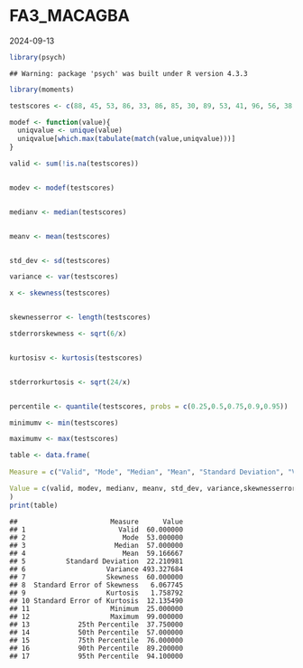 FA3_MACAGBA
================
2024-09-13

``` r
library(psych)
```

    ## Warning: package 'psych' was built under R version 4.3.3

``` r
library(moments)

testscores <- c(88, 45, 53, 86, 33, 86, 85, 30, 89, 53, 41, 96, 56, 38, 62, 71, 51, 86, 68, 29, 28, 47, 33, 37, 25, 36, 33, 94, 73, 46, 42, 34, 79, 72, 88, 99, 82, 62, 57, 42, 28, 55, 67, 62, 60, 96, 61, 57, 75, 93, 34, 75, 53, 32, 28, 73, 51, 69, 91, 35)

modef <- function(value){
  uniqvalue <- unique(value)
  uniqvalue[which.max(tabulate(match(value,uniqvalue)))]
}
```

``` r
valid <- sum(!is.na(testscores))


modev <- modef(testscores)


medianv <- median(testscores)


meanv <- mean(testscores)


std_dev <- sd(testscores)

variance <- var(testscores)

x <- skewness(testscores)


skewnesserror <- length(testscores)

stderrorskewness <- sqrt(6/x)


kurtosisv <- kurtosis(testscores)


stderrorkurtosis <- sqrt(24/x)


percentile <- quantile(testscores, probs = c(0.25,0.5,0.75,0.9,0.95))

minimumv <- min(testscores)

maximumv <- max(testscores)
```

``` r
table <- data.frame(
  
Measure = c("Valid", "Mode", "Median", "Mean", "Standard Deviation", "Variance", "Skewness", "Standard Error of Skewness", "Kurtosis", "Standard Error of Kurtosis", "Minimum", "Maximum", "25th Percentile", "50th Percentile", "75th Percentile", "90th Percentile", "95th Percentile"),

Value = c(valid, modev, medianv, meanv, std_dev, variance,skewnesserror, stderrorskewness, kurtosisv, stderrorkurtosis, minimumv, maximumv, percentile[1], percentile [2], percentile [3], percentile[4], percentile[5])
)
print(table)
```

    ##                       Measure      Value
    ## 1                       Valid  60.000000
    ## 2                        Mode  53.000000
    ## 3                      Median  57.000000
    ## 4                        Mean  59.166667
    ## 5          Standard Deviation  22.210981
    ## 6                    Variance 493.327684
    ## 7                    Skewness  60.000000
    ## 8  Standard Error of Skewness   6.067745
    ## 9                    Kurtosis   1.758792
    ## 10 Standard Error of Kurtosis  12.135490
    ## 11                    Minimum  25.000000
    ## 12                    Maximum  99.000000
    ## 13            25th Percentile  37.750000
    ## 14            50th Percentile  57.000000
    ## 15            75th Percentile  76.000000
    ## 16            90th Percentile  89.200000
    ## 17            95th Percentile  94.100000
